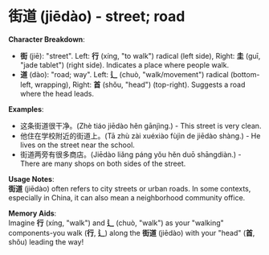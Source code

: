 # **街道 (jiēdào) - street; road**

**Character Breakdown**:  
- **街** (jiē): "street". Left: **行** (xíng, "to walk") radical (left side), Right: **圭** (guī, "jade tablet") (right side). Indicates a place where people walk.  
- **道** (dào): "road; way". Left: **辶** (chuò, "walk/movement") radical (bottom-left, wrapping), Right: **首** (shǒu, "head") (top-right). Suggests a road where the head leads.

**Examples**:  
- 这条街道很干净。(Zhè tiáo jiēdào hěn gānjìng.) - This street is very clean.  
- 他住在学校附近的街道上。(Tā zhù zài xuéxiào fùjìn de jiēdào shàng.) - He lives on the street near the school.  
- 街道两旁有很多商店。(Jiēdào liǎng páng yǒu hěn duō shāngdiàn.) - There are many shops on both sides of the street.

**Usage Notes**:  
**街道** (jiēdào) often refers to city streets or urban roads. In some contexts, especially in China, it can also mean a neighborhood community office.

**Memory Aids**:  
Imagine **行** (xíng, "walk") and **辶** (chuò, "walk") as your "walking" components-you walk (**行**, **辶**) along the **街道** (jiēdào) with your "head" (**首**, shǒu) leading the way!